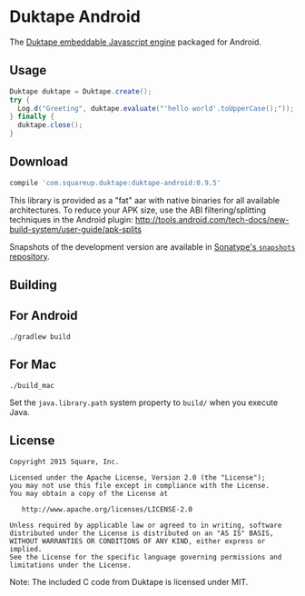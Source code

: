 Duktape Android
===============

The [Duktape embeddable Javascript engine][duk] packaged for Android.


Usage
-----

```java
Duktape duktape = Duktape.create();
try {
  Log.d("Greeting", duktape.evaluate("'hello world'.toUpperCase();"));
} finally {
  duktape.close();
}
```


Download
--------

```groovy
compile 'com.squareup.duktape:duktape-android:0.9.5'
```

This library is provided as a "fat" aar with native binaries for all available architectures. To
reduce your APK size, use the ABI filtering/splitting techniques in the Android plugin:
http://tools.android.com/tech-docs/new-build-system/user-guide/apk-splits

Snapshots of the development version are available in [Sonatype's `snapshots` repository][snap].


Building
--------

## For Android

```
./gradlew build
```

## For Mac

```
./build_mac
```

Set the `java.library.path` system property to `build/` when you execute Java.


License
-------

    Copyright 2015 Square, Inc.

    Licensed under the Apache License, Version 2.0 (the "License");
    you may not use this file except in compliance with the License.
    You may obtain a copy of the License at

       http://www.apache.org/licenses/LICENSE-2.0

    Unless required by applicable law or agreed to in writing, software
    distributed under the License is distributed on an "AS IS" BASIS,
    WITHOUT WARRANTIES OR CONDITIONS OF ANY KIND, either express or implied.
    See the License for the specific language governing permissions and
    limitations under the License.


Note: The included C code from Duktape is licensed under MIT.





 [duk]: http://duktape.org/
 [snap]: https://oss.sonatype.org/content/repositories/snapshots/
